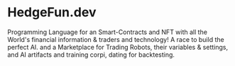 # HedgeFun.dev
Programming Language for an Smart-Contracts and NFT with all the World's financial information &amp; traders and technology! A race to build the perfect AI. and a Marketplace for Trading Robots, their variables &amp; settings, and AI artifacts and training corpi, dating for backtesting.
